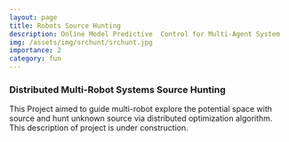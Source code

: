 ```yaml
---
layout: page
title: Robots Source Hunting
description: Online Model Predictive  Control for Multi-Agent System
img: /assets/img/srchunt/srchunt.jpg
importance: 2
category: fun
---
```


### Distributed Multi-Robot Systems Source Hunting
This Project aimed to guide multi-robot explore the potential space with source and hunt unknown source via distributed optimization algorithm. This description of project is under construction. 